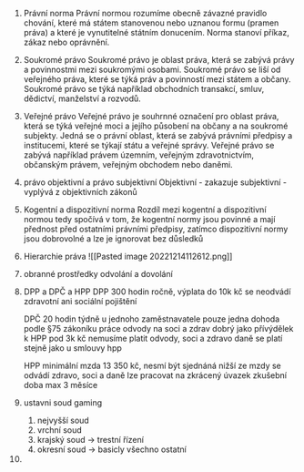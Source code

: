 1. Právní norma 
	Právní normou rozumíme obecně závazné pravidlo chování, které má státem stanovenou nebo uznanou formu (pramen práva) a které je vynutitelné státním donucením. Norma stanoví příkaz, zákaz nebo oprávnění.
2. Soukromé právo
	 Soukromé právo je oblast práva, která se zabývá právy a povinnostmi mezi soukromými osobami. Soukromé právo se liší od veřejného práva, které se týká práv a povinností mezi státem a občany. Soukromé právo se týká například obchodních transakcí, smluv, dědictví, manželství a rozvodů.
3. Veřejné právo 
	Veřejné právo je souhrnné označení pro oblast práva, která se týká veřejné moci a jejího působení na občany a na soukromé subjekty. Jedná se o právní oblast, která se zabývá právními předpisy a institucemi, které se týkají státu a veřejné správy. Veřejné právo se zabývá například právem územním, veřejným zdravotnictvím, občanským právem, veřejným obchodem nebo daněmi.
4. právo objektivní a právo subjektivní
	Objektivní - zakazuje
	subjektivní - vyplývá z objektivních zákonů  
5. Kogentní a dispozitivní norma
	Rozdíl mezi kogentní a dispozitivní normou tedy spočívá v tom, že kogentní normy jsou povinné a mají přednost před ostatními právními předpisy, zatímco dispozitivní normy jsou dobrovolné a lze je ignorovat bez důsledků
6. Hierarchie práva
	![[Pasted image 20221214112612.png]]
7. obranné prostředky
	odvolání a dovolání

8. DPP a DPČ a HPP
	DPP 300 hodin ročně, výplata do 10k kč se neodvádí zdravotní ani sociální pojištění

	DPČ 20 hodin týdně
	u jednoho zaměstnavatele pouze jedna dohoda podle §75 zákoníku práce
	odvody na soci a zdrav
	dobrý jako přívýdělek k HPP
	pod 3k kč nemusíme platit odvody, soci a zdravo
	daně se platí stejně jako u smlouvy hpp

	HPP
	minimální mzda 13 350 kč, nesmí být sjednáná nižší
	ze mzdy se odvádí zdravo, soci a daně
	lze pracovat na zkrácený úvazek
	zkušební doba max 3 měsíce 

9. 
	 ustavni soud gaming
	
	1. nejvyšší soud
	2. vrchní soud
	3. krajský soud -> trestní řízení
	4. okresní soud -> basicly všechno ostatní
10. 
    